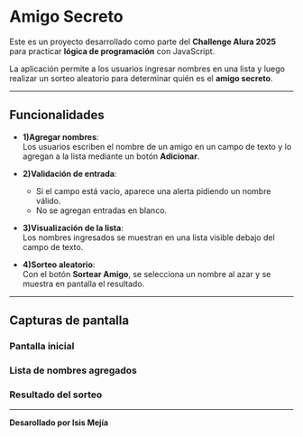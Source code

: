# Amigo Secreto

Este es un proyecto desarrollado como parte del **Challenge Alura 2025** para practicar **lógica de programación** con JavaScript.  

La aplicación permite a los usuarios ingresar nombres en una lista y luego realizar un sorteo aleatorio para determinar quién es el **amigo secreto**.

---

##  Funcionalidades

- **1)Agregar nombres**:  
  Los usuarios escriben el nombre de un amigo en un campo de texto y lo agregan a la lista mediante un botón **Adicionar**.

- **2)Validación de entrada**:  
  - Si el campo está vacío, aparece una alerta pidiendo un nombre válido.  
  - No se agregan entradas en blanco.  

- **3)Visualización de la lista**:  
  Los nombres ingresados se muestran en una lista visible debajo del campo de texto.  

- **4)Sorteo aleatorio**:  
  Con el botón **Sortear Amigo**, se selecciona un nombre al azar y se muestra en pantalla el resultado.

---

##  Capturas de pantalla

### Pantalla inicial


### Lista de nombres agregados


### Resultado del sorteo


---

**Desarollado por Isis Mejía**
